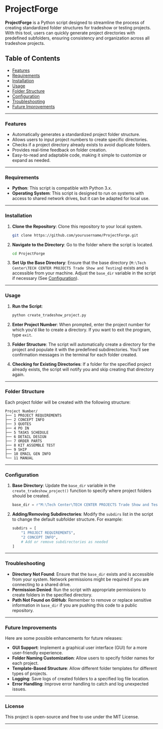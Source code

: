 # ProjectForge

**ProjectForge** is a Python script designed to streamline the process of creating standardized folder structures for tradeshow or testing projects. With this tool, users can quickly generate project directories with predefined subfolders, ensuring consistency and organization across all tradeshow projects.

## Table of Contents
- [Features](#features)
- [Requirements](#requirements)
- [Installation](#installation)
- [Usage](#usage)
- [Folder Structure](#folder-structure)
- [Configuration](#configuration)
- [Troubleshooting](#troubleshooting)
- [Future Improvements](#future-improvements)

---

### Features
- Automatically generates a standardized project folder structure.
- Allows users to input project numbers to create specific directories.
- Checks if a project directory already exists to avoid duplicate folders.
- Provides real-time feedback on folder creation.
- Easy-to-read and adaptable code, making it simple to customize or expand as needed.

---

### Requirements
- **Python**: This script is compatible with Python 3.x.
- **Operating System**: This script is designed to run on systems with access to shared network drives, but it can be adapted for local use.

---

### Installation
1. **Clone the Repository**: Clone this repository to your local system.
    ```bash
    git clone https://github.com/yourusername/ProjectForge.git
    ```
2. **Navigate to the Directory**: Go to the folder where the script is located.
    ```bash
    cd ProjectForge
    ```

3. **Set Up the Base Directory**: Ensure that the base directory (`M:\Tech Center\TECH CENTER PROJECTS Trade Show and Testing`) exists and is accessible from your machine. Adjust the `base_dir` variable in the script if necessary (See [Configuration](#configuration)).

---

### Usage
1. **Run the Script**:
    ```bash
    python create_tradeshow_project.py
    ```

2. **Enter Project Number**: When prompted, enter the project number for which you'd like to create a directory. If you want to exit the program, type `exit`.

3. **Folder Structure**: The script will automatically create a directory for the project and populate it with the predefined subdirectories. You’ll see confirmation messages in the terminal for each folder created.

4. **Checking for Existing Directories**: If a folder for the specified project already exists, the script will notify you and skip creating that directory again.

---

### Folder Structure
Each project folder will be created with the following structure:

```
Project Number/
├── 1 PROJECT REQUIREMENTS
├── 2 CONCEPT INFO
├── 3 QUOTES
├── 4 PO IN
├── 5 TASKS SCHEDULE
├── 6 DETAIL DESIGN
├── 7 ORDER PARTS
├── 8 KIT ASSEMBLE TEST
├── 9 SHIP
├── 10 EMAIL GEN INFO
└── 11 MANUAL
```

---

### Configuration
1. **Base Directory**: Update the `base_dir` variable in the `create_tradeshow_project()` function to specify where project folders should be created.
   ```python
   base_dir = r"M:\Tech Center\TECH CENTER PROJECTS Trade Show and Testing"
   ```
2. **Adding/Removing Subdirectories**: Modify the `subdirs` list in the script to change the default subfolder structure. For example:
   ```python
   subdirs = [
       "1 PROJECT REQUIREMENTS",
       "2 CONCEPT INFO",
       # Add or remove subdirectories as needed
   ]
   ```

---

### Troubleshooting
- **Directory Not Found**: Ensure that the `base_dir` exists and is accessible from your system. Network permissions might be required if you are connecting to a shared drive.
- **Permission Denied**: Run the script with appropriate permissions to create folders in the specified directory.
- **Path Not Found on GitHub**: Remember to remove or replace sensitive information in `base_dir` if you are pushing this code to a public repository.

---

### Future Improvements
Here are some possible enhancements for future releases:
- **GUI Support**: Implement a graphical user interface (GUI) for a more user-friendly experience.
- **Folder Naming Customization**: Allow users to specify folder names for each project.
- **Template-Based Structure**: Allow different folder templates for different types of projects.
- **Logging**: Save logs of created folders to a specified log file location.
- **Error Handling**: Improve error handling to catch and log unexpected issues.

---

### License
This project is open-source and free to use under the MIT License.

--- 

